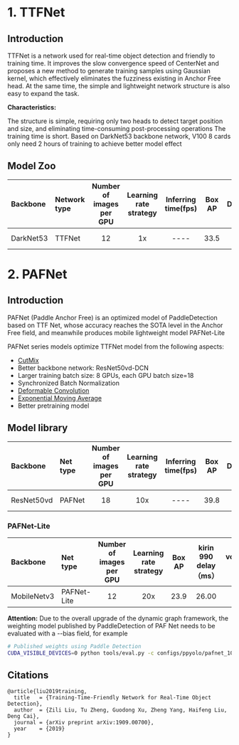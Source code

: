 # 1. TTFNet

## Introduction

TTFNet is a network used for real-time object detection and friendly to training time. It improves the slow convergence speed of CenterNet and proposes a new method to generate training samples using Gaussian kernel, which effectively eliminates the fuzziness existing in Anchor Free head. At the same time, the simple and lightweight network structure is also easy to expand the task.


**Characteristics:**

The structure is simple, requiring only two heads to detect target position and size, and eliminating time-consuming post-processing operations
The training time is short. Based on DarkNet53 backbone network, V100 8 cards only need 2 hours of training to achieve better model effect

## Model Zoo

| Backbone  | Network type | Number of images per GPU | Learning rate strategy | Inferring time(fps) | Box AP |                                     Download                                     |                                                       Configuration File                                                       |
| :-------- | :----------- | :----------------------: | :--------------------: | :-----------------: | :----: | :------------------------------------------------------------------------------: | :----------------------------------------------------------------------------------------------------------------------------: |
| DarkNet53 | TTFNet       |            12            |           1x           |        ----         |  33.5  | [link](https://paddledet.bj.bcebos.com/models/ttfnet_darknet53_1x_coco.pdparams) | [Configuration File](https://github.com/PaddlePaddle/PaddleDetection/tree/release/2.4/configs/ttfnet/ttfnet_darknet53_1x_coco.yml) |





# 2. PAFNet

## Introduction

PAFNet (Paddle Anchor Free) is an optimized model of PaddleDetection based on TTF Net, whose accuracy reaches the SOTA level in the Anchor Free field, and meanwhile produces mobile lightweight model PAFNet-Lite

PAFNet series models optimize TTFNet model from the following aspects:

- [CutMix](https://arxiv.org/abs/1905.04899)
- Better backbone network: ResNet50vd-DCN
- Larger training batch size: 8 GPUs, each GPU batch size=18
- Synchronized Batch Normalization
- [Deformable Convolution](https://arxiv.org/abs/1703.06211)
- [Exponential Moving Average](https://www.investopedia.com/terms/e/ema.asp)
- Better pretraining model


## Model library

| Backbone   | Net type | Number of images per GPU | Learning rate strategy | Inferring time(fps) | Box AP |                                Download                                 |                                                  Configuration File                                                   |
| :--------- | :------- | :----------------------: | :--------------------: | :-----------------: | :----: | :---------------------------------------------------------------------: | :-------------------------------------------------------------------------------------------------------------------: |
| ResNet50vd | PAFNet   |            18            |          10x           |        ----         |  39.8  | [link](https://paddledet.bj.bcebos.com/models/pafnet_10x_coco.pdparams) | [Configuration File](https://github.com/PaddlePaddle/PaddleDetection/tree/release/2.4/configs/ttfnet/pafnet_10x_coco.yml) |



### PAFNet-Lite

| Backbone    | Net type    | Number of images per GPU | Learning rate strategy | Box AP | kirin 990 delay（ms） | volume（M） |                                         Download                                          |                                                           Configuration File                                                            |
| :---------- | :---------- | :----------------------: | :--------------------: | :----: | :-------------------: | :---------: | :---------------------------------------------------------------------------------------: | :-------------------------------------------------------------------------------------------------------------------------------------: |
| MobileNetv3 | PAFNet-Lite |            12            |          20x           |  23.9  |         26.00         |     14      | [link](https://paddledet.bj.bcebos.com/models/pafnet_lite_mobilenet_v3_20x_coco.pdparams) | [Configuration File](https://github.com/PaddlePaddle/PaddleDetection/tree/release/2.4/configs/ttfnet/pafnet_lite_mobilenet_v3_20x_coco.yml) |

**Attention:** Due to the overall upgrade of the dynamic graph framework, the weighting model published by PaddleDetection of PAF Net needs to be evaluated with a --bias field, for example

```bash
# Published weights using Paddle Detection
CUDA_VISIBLE_DEVICES=0 python tools/eval.py -c configs/ppyolo/pafnet_10x_coco.yml -o weights=https://paddledet.bj.bcebos.com/models/pafnet_10x_coco.pdparams --bias
```

## Citations
```
@article{liu2019training,
  title   = {Training-Time-Friendly Network for Real-Time Object Detection},
  author  = {Zili Liu, Tu Zheng, Guodong Xu, Zheng Yang, Haifeng Liu, Deng Cai},
  journal = {arXiv preprint arXiv:1909.00700},
  year    = {2019}
}
```
